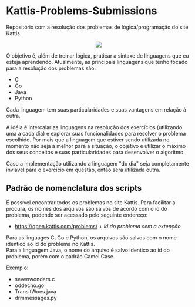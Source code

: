 # Kattis-Problems-Submissions
Repositório com a resolução dos problemas de lógica/programação do site Kattis.

<p align="center">
  <img src="https://nadc21.kattis.com/images/kattis/judge.png?7f7dbf=" />
</p>

O objetivo é, além de treinar lógica, praticar a sintaxe de linguagens que eu esteja aprendendo.
Atualmente, as principais linguagens que tenho focado para a resolução dos problemas são:
- C
- Go
- Java
- Python

Cada linguagem tem suas particularidades e suas vantagens em relação à outra.

A idéia é intercalar as linguagens na resolução dos exercícios (utilizando uma a cada dia) e explorar suas funcionalidades para resolver o problema escolhido.
Por mais que a linguagem que estiver sendo utilizada no momento não seja a melhor para a situação, o objetivo é utilizar o máximo dos seus conceitos e suas particularidades para desenvolver o algoritmo.

Caso a implementação utilizando a linguagem "do dia" seja completamente inviável para o exercício em questão, então será utilizada outra.

## Padrão de nomenclatura dos scripts
É possível encontrar todos os problemas no site Kattis.
Para facilitar a procura, os nomes dos arquivos são salvos de acordo com o id do problema, podendo ser acessado pelo seguinte endereço:
- https://open.kattis.com/problems/ + _id do problema sem a extenção_

Para as linguages C, Go e Python, os arquivos são salvos com o nome identico ao id do problema no Kattis.\
Para a linguagem Java, o nome do arquivo é salvo identico ao id do problema, porém com o padrão Camel Case.

Exemplo:
- sevenwonders.c
- oddecho.go
- TransitWoes.java
- drmmessages.py

